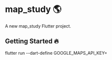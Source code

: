# map_study 🌎

A new map_study Flutter project.

## Getting Started 🔥

flutter run --dart-define GOOGLE_MAPS_API_KEY=<YOUR GOOGLE MAPS API KEY>
